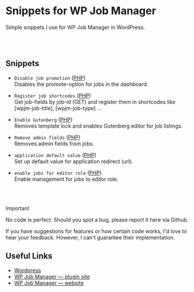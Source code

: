 # Snippets for WP Job Manager
Simple snippets I use for WP Job Manager in WordPress.

<br>
<br>

## Snippets
- `Disable job promotion` ([PHP](disable-job-promotion.php)) \
Disables the promote-option for jobs in the dashboard.

- `Register job shortcodes` ([PHP](register-job-shortcodes.php)) \
Get job-fields by job-id (GET) and register them in shortcodes like [wpjm-job-title], [wpjm-job-type] ...

- `Enable Gutenberg` ([PHP](enable-gutenberg.php)) \
Removes template lock and enables Gutenberg editor for job listings.

- `Remove admin fields` ([PHP](remove-admin-fields.php)) \
Removes admin fields from jobs.

- `application default value` ([PHP](application-default-value.php)) \
Set up default value for application redirect (url).

- `enable jobs for editor role` ([PHP](enable-jobs-for-editor-role.php)) \
Enable management for jobs to editor role.

<br>
<br>  

> [!IMPORTANT]
> No code is perfect. Should you spot a bug, please report it here via Github.
>
> If you have suggestions for features or how certain code works, I'd love to hear your feedback. However, I can't guarantee their implementation.


## Useful Links
- [Wordpress](https://wordpress.org/)
- [WP Job Manager — plugin site](https://wordpress.org/plugins/wp-job-manager/)
- [WP Job Manager — website](https://wpjobmanager.com/)
